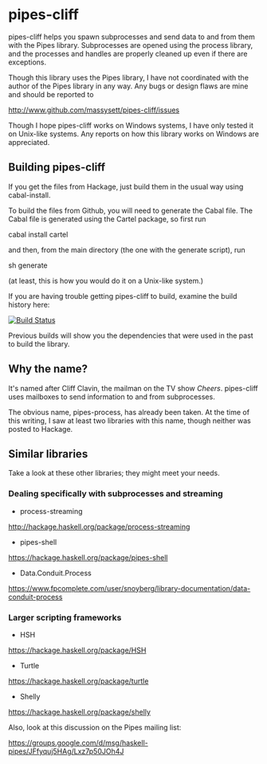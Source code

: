 # pipes-cliff

pipes-cliff helps you spawn subprocesses and send data to and
from them with the Pipes library.  Subprocesses are opened using the
process library, and the processes and handles are properly cleaned
up even if there are exceptions.

Though this library uses the Pipes library, I have not coordinated
with the author of the Pipes library in any way.  Any bugs or design
flaws are mine and should be reported to

http://www.github.com/massysett/pipes-cliff/issues

Though I hope pipes-cliff works on Windows systems, I have only
tested it on Unix-like systems.  Any reports on how this library works
on Windows are appreciated.

## Building pipes-cliff

If you get the files from Hackage, just build them in the usual way
using cabal-install.

To build the files from Github, you will need to generate the Cabal
file.  The Cabal file is generated using the Cartel package, so first
run

cabal install cartel

and then, from the main directory (the one with the generate script),
run

sh generate

(at least, this is how you would do it on a Unix-like system.)

If you are having trouble getting pipes-cliff to build, examine the
build history here:

[![Build Status](https://travis-ci.org/massysett/pipes-cliff.svg?branch=master)](https://travis-ci.org/massysett/pipes-cliff)

Previous builds will show you the dependencies that were used in the
past to build the library.

## Why the name?

It's named after Cliff Clavin, the mailman on the TV show
*Cheers*.  pipes-cliff uses mailboxes to send information to and
from subprocesses.

The obvious name, pipes-process, has already been taken.  At the
time of this writing, I saw at least two libraries with this name,
though neither was posted to Hackage.

## Similar libraries

Take a look at these other libraries; they might meet your needs.

### Dealing specifically with subprocesses and streaming

* process-streaming

http://hackage.haskell.org/package/process-streaming

* pipes-shell

https://hackage.haskell.org/package/pipes-shell

* Data.Conduit.Process

https://www.fpcomplete.com/user/snoyberg/library-documentation/data-conduit-process

### Larger scripting frameworks

* HSH

https://hackage.haskell.org/package/HSH

* Turtle

https://hackage.haskell.org/package/turtle

* Shelly

https://hackage.haskell.org/package/shelly

Also, look at this discussion on the Pipes mailing list:

https://groups.google.com/d/msg/haskell-pipes/JFfyquj5HAg/Lxz7p50JOh4J
